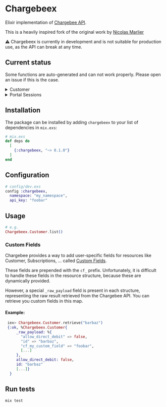 # Chargebeex

Elixir implementation of [Chargebee
API](https://apidocs.chargebee.com/docs/api).

This is a heavily inspired fork of the original work by [Nicolas
Marlier](https://github.com/NicolasMarlier/chargebee-elixir)

:warning: Chargebeex is currently in development and is not suitable for production
use, as the API can break at any time.

## Current status

Some functions are auto-generated and can not work properly. Please open an
issue if this is the case.

<details>
<summary>Customer</summary>

- [x] Create
- [x] Retrieve
- [x] Update
- [x] Delete
- [x] Update payment method
- [ ] List of contacts
- [ ] Add contacts
- [ ] Update contacts
- [ ] Delete contacts
- [x] Assign payment role
- [x] Record an excess payment
- [x] Collect payment
- [x] Change billing date
- [x] Merge customers
- [x] Clear personal data
- [x] Link a customer
- [x] Delink a customer
- [x] Update hierarchy access settings
</details>
<details>
<summary>Portal Sessions</summary>

- [x] Create
- [x] Retrieve
- [x] Logout
- [x] Activate
</details>

## Installation

The package can be installed by adding `chargebeex` to your list of dependencies in `mix.exs`:

```elixir
# mix.exs
def deps do
  [
    {:chargebeex, "~> 0.1.0"}
  ]
end
```

## Configuration

```elixir
# config/dev.exs
config :chargebeex,
  namespace: "my_namespace",
  api_key: "foobar"
```

## Usage

```elixir
# e.g.
Chargebeex.Customer.list()
```

### Custom Fields

Chargebee provides a way to add user-specific fields for resources like
Customer, Subscriptions, ... called [Custom
Fields](https://www.chargebee.com/docs/2.0/custom_fields.html).

These fields are prepended with the `cf_` prefix. Unfortunately, it is difficult
to handle these fields in the resource structure, because these are dynamically
provided.

However, a special `_raw_payload` field is present in each structure,
representing the raw result retrieved from the Chargebee API. You can retrieve
you custom fields in this map.

#### Example:

```elixir
 iex> Chargebeex.Customer.retrieve("barbaz")
 {:ok, %Chargebeex.Customer{
     _raw_payload: %{
       "allow_direct_debit" => false,
       "id" => "barbaz",
       "cf_my_custom_field" => "foobar",
       [...]
     },
     allow_direct_debit: false,
     id: "barbaz"
     [...]}
  }
```

## Run tests

```sh
mix test
```
